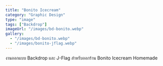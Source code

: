 ```yaml
---
title: "Bonito Icecream"
category: "Graphic Design"
type: "image"
tags: ["Backdrop"]
imageUrl: "/images/bd-bonito.webp"
gallery:
  - "/images/bd-bonito.webp"
  - "/images/bonito-jflag.webp"
---
```


งานออกแบบ Backdrop และ J-Flag สำหรับออกร้าน Bonito Icecream Homemade
